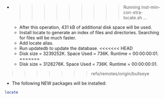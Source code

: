 * >>>>>>>>> Running inst-min-con-xtra-locate.sh ...
  * After this operation, 431 kB of additional disk space will be used.
  * Install locate to generate an index of files and directories. Searching for files will be much faster.
  * Add locate alias.
  * Run updatedb to update the database.
<<<<<<< HEAD
  * Disk size = 3239252K. Space Used = 736K. Runtime = 00:00:00:01.
=======
  * Disk size = 3128276K. Space Used = 736K. Runtime = 00:00:00:01.
>>>>>>> refs/remotes/origin/bullseye
  * The following NEW packages will be installed:
  ```bash
locate
  ```
